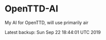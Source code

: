 # OpenTTD-AI
My AI for OpenTTD, will use primarily air

Latest backup: Sun Sep 22 18:44:01 UTC 2019
